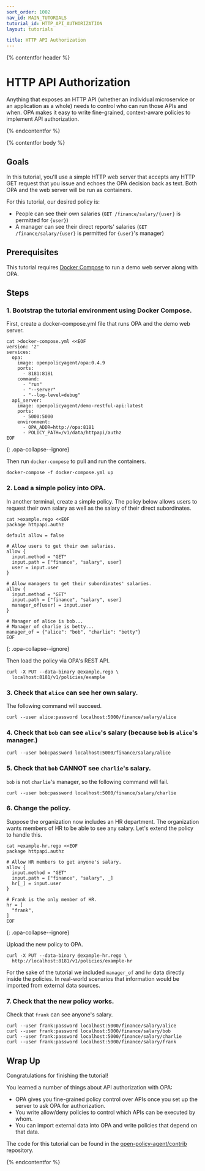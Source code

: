 ```yaml
---
sort_order: 1002
nav_id: MAIN_TUTORIALS
tutorial_id: HTTP_API_AUTHORIZATION
layout: tutorials

title: HTTP API Authorization
---
```


{% contentfor header %}
# HTTP API Authorization

Anything that exposes an HTTP API (whether an individual microservice or an application as a whole) needs to control who can run those APIs and when.  OPA makes it easy to write fine-grained, context-aware policies to implement API authorization.

{% endcontentfor %}

{% contentfor body %}

## Goals

In this tutorial, you'll use a simple HTTP web server that accepts any HTTP GET
request that you issue and echoes the OPA decision back as text. Both OPA and
the web server will be run as containers.

For this tutorial, our desired policy is:

* People can see their own salaries (`GET /finance/salary/{user}` is permitted for `{user}`)
* A manager can see their direct reports' salaries (`GET /finance/salary/{user}` is permitted for `{user}`'s manager)

## Prerequisites

This tutorial requires [Docker Compose](https://docs.docker.com/compose/install/) to run a demo web server along with OPA.

## Steps

### 1. Bootstrap the tutorial environment using Docker Compose.

First, create a docker-compose.yml file that runs OPA and the demo web server.

```shell
cat >docker-compose.yml <<EOF
version: '2'
services:
  opa:
    image: openpolicyagent/opa:0.4.9
    ports:
      - 8181:8181
    command:
      - "run"
      - "--server"
      - "--log-level=debug"
  api_server:
    image: openpolicyagent/demo-restful-api:latest
    ports:
      - 5000:5000
    environment:
      - OPA_ADDR=http://opa:8181
      - POLICY_PATH=/v1/data/httpapi/authz
EOF
```
{: .opa-collapse--ignore}

Then run `docker-compose` to pull and run the containers.

```shell
docker-compose -f docker-compose.yml up
```

### 2. Load a simple policy into OPA.

In another terminal, create a simple policy. The policy below allows users to
request their own salary as well as the salary of their direct subordinates.

```shell
cat >example.rego <<EOF
package httpapi.authz

default allow = false

# Allow users to get their own salaries.
allow {
  input.method = "GET"
  input.path = ["finance", "salary", user]
  user = input.user
}

# Allow managers to get their subordinates' salaries.
allow {
  input.method = "GET"
  input.path = ["finance", "salary", user]
  manager_of[user] = input.user
}

# Manager of alice is bob...
# Manager of charlie is betty...
manager_of = {"alice": "bob", "charlie": "betty"}
EOF
```
{: .opa-collapse--ignore}

Then load the policy via OPA's REST API.

```shell
curl -X PUT --data-binary @example.rego \
  localhost:8181/v1/policies/example
```

### 3. Check that `alice` can see her own salary.

The following command will succeed.

```shell
curl --user alice:password localhost:5000/finance/salary/alice
```

### 4. Check that `bob` can see `alice`'s salary (because `bob` is `alice`'s manager.)

```shell
curl --user bob:password localhost:5000/finance/salary/alice
```

### 5. Check that `bob` CANNOT see `charlie`'s salary.

`bob` is not `charlie`'s manager, so the following command will fail.

```shell
curl --user bob:password localhost:5000/finance/salary/charlie
```

### 6. Change the policy.

Suppose the organization now includes an HR department. The organization wants
members of HR to be able to see any salary. Let's extend the policy to handle
this.

```shell
cat >example-hr.rego <<EOF
package httpapi.authz

# Allow HR members to get anyone's salary.
allow {
  input.method = "GET"
  input.path = ["finance", "salary", _]
  hr[_] = input.user
}

# Frank is the only member of HR.
hr = [
  "frank",
]
EOF
```
{: .opa-collapse--ignore}

Upload the new policy to OPA.

```shell
curl -X PUT --data-binary @example-hr.rego \
  http://localhost:8181/v1/policies/example-hr
```

For the sake of the tutorial we included `manager_of` and `hr` data directly
inside the policies. In real-world scenarios that information would be imported
from external data sources.

### 7. Check that the new policy works.
Check that `frank` can see anyone's salary.

```shell
curl --user frank:password localhost:5000/finance/salary/alice
curl --user frank:password localhost:5000/finance/salary/bob
curl --user frank:password localhost:5000/finance/salary/charlie
curl --user frank:password localhost:5000/finance/salary/frank
```

## Wrap Up

Congratulations for finishing the tutorial!

You learned a number of things about API authorization with OPA:

* OPA gives you fine-grained policy control over APIs once you set up the
  server to ask OPA for authorization.
* You write allow/deny policies to control which APIs can be executed by whom.
* You can import external data into OPA and write policies that depend on
  that data.

The code for this tutorial can be found in the
[open-policy-agent/contrib](https://github.com/open-policy-agent/contrib)
repository.

{% endcontentfor %}
